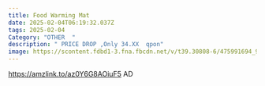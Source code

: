 ```yaml
---
title: Food Warming Mat
date: 2025-02-04T06:19:32.037Z
tags: 2025-02-04
Category: "OTHER  "
description: " PRICE DROP ,Only 34.XX  qpon"
image: https://scontent.fdbd1-3.fna.fbcdn.net/v/t39.30808-6/475991694_9703318416358838_8706077499063618137_n.jpg?_nc_cat=103&ccb=1-7&_nc_sid=aa7b47&_nc_ohc=976fhDig66oQ7kNvgHUEyQB&_nc_zt=23&_nc_ht=scontent.fdbd1-3.fna&_nc_gid=Ajg5C08RA7NqxB0caZj7waf&oh=00_AYBPJP-O0jhfnIrrEAWal2iij5JIcwykboN4AJNo7uW8fQ&oe=67A79594
---
```

https://amzlink.to/az0Y6G8AOiuF5  AD